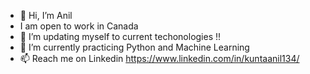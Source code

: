 - 👋 Hi, I’m Anil
-   I am open to work in Canada
- 👀 I’m updating myself to current techonologies !!
- 🌱 I’m currently practicing Python and Machine Learning
- 📫 Reach me on Linkedin https://www.linkedin.com/in/kuntaanil134/

<!---
Anil1415/Anil1415 is a ✨ special ✨ repository because its `README.md` (this file) appears on your GitHub profile.
You can click the Preview link to take a look at your changes.
![Visitor Count](https://profile-counter.glitch.me/{anil_1415}/count.svg)
--->
